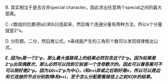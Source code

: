 B. 其实相当于是去合并special character。因此求出任意两个special之间的最大距离。

C. c数组的位置i把a[i]和b[i]连起来，然后每个连通分量有两种方法，所以x个分量就是2^x。

D. 分形题。二分，然后推公式。n条线能产生的三角形个数可以发现规律推出公式。

***E. 因为n是一个2^p，那么最大值路径上的结果必然包含这个2^p。因为如果是2^p出现偶数次，那么必然可以找到它前面一个含奇数次的。因此可以看答案可不可以刚好是2^p。因为以n=2^p为中心，i和n+i异或之后刚好是n，所以可以是边和它连接的节点分别取得i和n+i，至于怎么分配要看路径上之前XOR的结果。***

